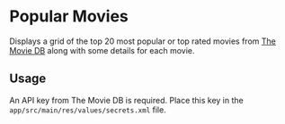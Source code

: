 # Popular Movies
Displays a grid of the top 20 most popular or top rated movies from [The Movie DB](https://www.themoviedb.org/) along with some details for each movie.

## Usage
An API key from The Movie DB is required. Place this key in the `app/src/main/res/values/secrets.xml` file.

